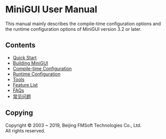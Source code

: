 # MiniGUI User Manual

This manual mainly describes the compile-time configuration options and
the runtime configuration options of MiniGUI version 3.2 or later.

## Contents

- [Quick Start](MiniGUIUserManualQuickStart.md)
- [Building MiniGUI](MiniGUIUserManualBuildingMiniGUI.md)
- [Compile-time Configuration](MiniGUIUserManualCompiletimeConfiguration.md)
- [Runtime Configuration](MiniGUIUserManualRuntimeConfiguration.md)
- [Tools](MiniGUIUserManualTools.md)
- [Feature List](MiniGUIUserManualFeatureList.md)
- [FAQs](MiniGUIUserManualFAQsEN.md)
- [常见问题](MiniGUIUserManualFAQsZH.md)

## Copying

Copyright © 2003 \~ 2019, Beijing FMSoft Technologies Co., Ltd.  
All rights reserved.

